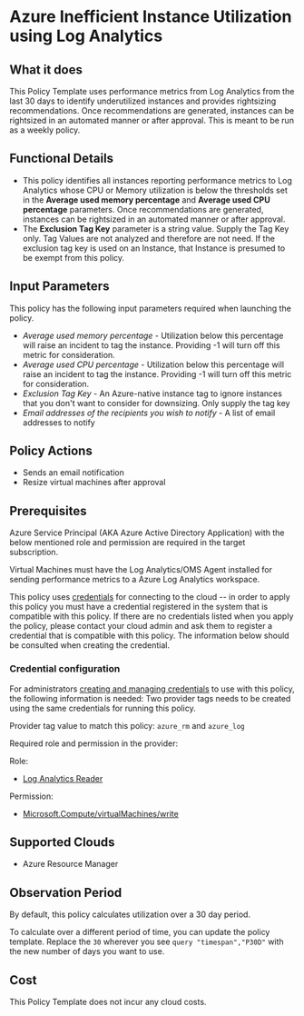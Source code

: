 # Azure Inefficient Instance Utilization using Log Analytics

## What it does

This Policy Template uses performance metrics from Log Analytics from the last 30 days to identify underutilized instances and provides rightsizing recommendations. Once recommendations are generated, instances can be rightsized in an automated manner or after approval. This is meant to be run as a weekly policy.

## Functional Details

- This policy identifies all instances reporting performance metrics to Log Analytics whose CPU or Memory utilization is below the thresholds set in the **Average used memory percentage** and **Average used CPU percentage** parameters. Once recommendations are generated, instances can be rightsized in an automated manner or after approval.
- The **Exclusion Tag Key** parameter is a string value.  Supply the Tag Key only.  Tag Values are not analyzed and therefore are not need.  If the exclusion tag key is used on an Instance, that Instance is presumed to be exempt from this policy.

## Input Parameters

This policy has the following input parameters required when launching the policy.

- *Average used memory percentage* - Utilization below this percentage will raise an incident to tag the instance. Providing -1 will turn off this metric for consideration.
- *Average used CPU percentage* - Utilization below this percentage will raise an incident to tag the instance. Providing -1 will turn off this metric for consideration.
- *Exclusion Tag Key* - An Azure-native instance tag to ignore instances that you don't want to consider for downsizing. Only supply the tag key
- *Email addresses of the recipients you wish to notify* - A list of email addresses to notify

## Policy Actions

- Sends an email notification
- Resize virtual machines after approval

## Prerequisites

Azure Service Principal (AKA Azure Active Directory Application) with the below mentioned role and permission are required in the target subscription.

Virtual Machines must have the Log Analytics/OMS Agent installed for sending performance metrics to a Azure Log Analytics workspace.

This policy uses [credentials](https://docs.rightscale.com/policies/users/guides/credential_management.html) for connecting to the cloud -- in order to apply this policy you must have a credential registered in the system that is compatible with this policy. If there are no credentials listed when you apply the policy, please contact your cloud admin and ask them to register a credential that is compatible with this policy. The information below should be consulted when creating the credential.

### Credential configuration

For administrators [creating and managing credentials](https://docs.rightscale.com/policies/users/guides/credential_management.html) to use with this policy, the following information is needed:
Two provider tags needs to be created using the same credentials for running this policy.

Provider tag value to match this policy: `azure_rm` and `azure_log`

Required role and permission in the provider:

Role:

- [Log Analytics Reader](https://docs.microsoft.com/en-us/azure/azure-monitor/platform/manage-access)

Permission:

- [Microsoft.Compute/virtualMachines/write](https://docs.microsoft.com/en-us/azure/role-based-access-control/resource-provider-operations#microsoftcompute)

## Supported Clouds

- Azure Resource Manager

## Observation Period

By default, this policy calculates utilization over a 30 day period.

To calculate over a different period of time, you can update the policy template.
Replace the `30` wherever you see `query "timespan","P30D"` with the new number of days you want to use.

## Cost

This Policy Template does not incur any cloud costs.
